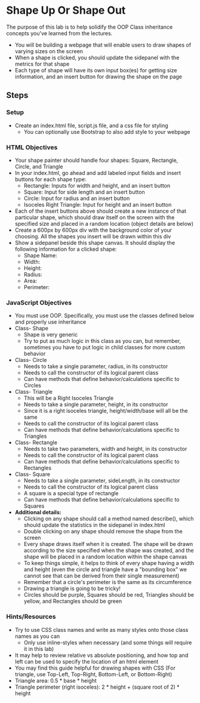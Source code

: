 # Shape Up Or Shape Out
The purpose of this lab is to help solidify the OOP Class inheritance concepts you've learned from the lectures.

   - You will be building a webpage that will enable users to draw shapes of varying sizes on the screen
   - When a shape is clicked, you should update the sidepanel with the metrics for that shape
   - Each type of shape will have its own input box(es) for getting size information, and an insert button for drawing the shape on the page
## Steps
### Setup
   - Create an index.html file, script.js file, and a css file for styling
     - You can optionally use Bootstrap to also add style to your webpage
### HTML Objectives
   - Your shape painter should handle four shapes: Square, Rectangle, Circle, and Triangle
   - In your index.html, go ahead and add labeled input fields and insert buttons for each shape type:
      - Rectangle: Inputs for width and height, and an insert button
      - Square: Input for side length and an insert button
      - Circle: Input for radius and an insert button
      - Isoceles Right Triangle: Input for height and an insert button
   - Each of the insert buttons above should create a new instance of that particular shape, which should draw itself on the screen with the specified size and placed in a random location (object details are below)
   - Create a 600px by 600px div with the background color of your choosing. All the shapes you insert will be drawn within this div
   - Show a sidepanel beside this shape canvas. It should display the following information for a clicked shape:
      - Shape Name:
      - Width:
      - Height:
      - Radius:
      - Area:
      - Perimeter:

### JavaScript Objectives

   - You must use OOP. Specifically, you must use the classes defined below and properly use inheritance
   - Class- Shape
      - Shape is very generic
      - Try to put as much logic in this class as you can, but remember, sometimes you have to put logic in child classes for more custom behavior
   - Class- Circle
      - Needs to take a single parameter, radius, in its constructor
      - Needs to call the constructor of its logical parent class
      - Can have methods that define behavior/calculations specific to Circles
   - Class- Triangle
      - This will be a Right Isoceles Triangle
      - Needs to take a single parameter, height, in its constructor
      - Since it is a right isoceles triangle, height/width/base will all be the same
      - Needs to call the constructor of its logical parent class
      - Can have methods that define behavior/calculations specific to Triangles
   - Class- Rectangle
      - Needs to take two parameters, width and height, in its constructor
      - Needs to call the constructor of its logical parent class
      - Can have methods that define behavior/calculations specific to Rectangles
   - Class- Square
      - Needs to take a single parameter, sideLength, in its constructor
      - Needs to call the constructor of its logical parent class
      - A square is a special type of rectangle
      - Can have methods that define behavior/calculations specific to Squares
   - **Additional details:**
      - Clicking on any shape should call a method named describe(), which should update the statistics in the sidepanel in index.html
      - Double clicking on any shape should remove the shape from the screen
      - Every shape draws itself when it is created. The shape will be drawn according to the size specified when the shape was created, and the shape will be placed in a random location within the shape canvas
      - To keep things simple, it helps to think of every shape having a width and height (even the circle and triangle have a "bounding box" we cannot see that can be derived from their single measurement)
      - Remember that a circle's perimeter is the same as its circumference
      - Drawing a triangle is going to be tricky!
      - Circles should be purple, Squares should be red, Triangles should be yellow, and Rectangles should be green

### Hints/Resources
   - Try to use CSS class names and write as many styles onto those class names as you can
      - Only use inline-styles when necessary (and some things will require it in this lab)
   - It may help to review relative vs absolute positioning, and how top and left can be used to specify the location of an html element
   - You may find this guide helpful for drawing shapes with CSS (For triangle, use Top-Left, Top-Right, Bottom-Left, or Bottom-Right)
   - Triangle area: 0.5 * base * height
   - Triangle perimeter (right isoceles): 2 * height + (square root of 2) * height